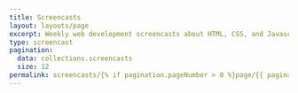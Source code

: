 ```yaml
---
title: Screencasts
layout: layouts/page
excerpt: Weekly web development screencasts about HTML, CSS, and Javascript.
type: screencast
pagination:
  data: collections.screencasts
  size: 12
permalink: screencasts/{% if pagination.pageNumber > 0 %}page/{{ pagination.pageNumber }}{% else %}index{% endif %}.html
---
```

